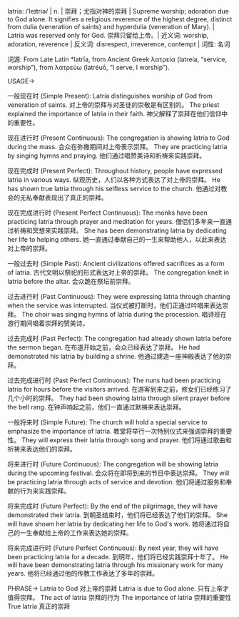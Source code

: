 latria: /ˈleɪtriə/ | n. | 崇拜；尤指对神的崇拜 | Supreme worship; adoration due to God alone.  It signifies a religious reverence of the highest degree, distinct from dulia (veneration of saints) and hyperdulia (veneration of Mary). |  Latria was reserved only for God. 崇拜只留给上帝。| 近义词: worship, adoration, reverence | 反义词: disrespect, irreverence, contempt | 词性: 名词

词源: From Late Latin *latrīa, from Ancient Greek λατρεία (latreía, “service, worship”), from λατρεύω (latréuō, “I serve, I worship”).

USAGE->

一般现在时 (Simple Present):
Latria distinguishes worship of God from veneration of saints.  对上帝的崇拜与对圣徒的崇敬是有区别的。
The priest explained the importance of latria in their faith.  神父解释了崇拜在他们信仰中的重要性。

现在进行时 (Present Continuous):
The congregation is showing latria to God during the mass.  会众在弥撒期间对上帝表示崇拜。
They are practicing latria by singing hymns and praying.  他们通过唱赞美诗和祈祷来实践崇拜。


现在完成时 (Present Perfect):
Throughout history, people have expressed latria in various ways. 纵观历史，人们以各种方式表达了对上帝的崇拜。
He has shown true latria through his selfless service to the church.  他通过对教会的无私奉献表现出了真正的崇拜。

现在完成进行时 (Present Perfect Continuous):
The monks have been practicing latria through prayer and meditation for years.  僧侣们多年来一直通过祈祷和冥想来实践崇拜。
She has been demonstrating latria by dedicating her life to helping others. 她一直通过奉献自己的一生来帮助他人，以此来表达对上帝的崇拜。


一般过去时 (Simple Past):
Ancient civilizations offered sacrifices as a form of latria.  古代文明以祭祀的形式表达对上帝的崇拜。
The congregation knelt in latria before the altar.  会众跪在祭坛前崇拜。


过去进行时 (Past Continuous):
They were expressing latria through chanting when the service was interrupted.  当仪式被打断时，他们正通过吟唱来表达崇拜。
The choir was singing hymns of latria during the procession.  唱诗班在游行期间唱着崇拜的赞美诗。

过去完成时 (Past Perfect):
The congregation had already shown latria before the sermon began.  在布道开始之前，会众已经表达了崇拜。
He had demonstrated his latria by building a shrine.  他通过建造一座神殿表达了他的崇拜。


过去完成进行时 (Past Perfect Continuous):
The nuns had been practicing latria for hours before the visitors arrived.  在游客到来之前，修女们已经练习了几个小时的崇拜。
They had been showing latria through silent prayer before the bell rang. 在钟声响起之前，他们一直通过默祷来表达崇拜。

一般将来时 (Simple Future):
The church will hold a special service to emphasize the importance of latria.  教堂将举行一次特别仪式来强调崇拜的重要性。
They will express their latria through song and prayer.  他们将通过歌曲和祈祷来表达他们的崇拜。

将来进行时 (Future Continuous):
The congregation will be showing latria during the upcoming festival.  会众将在即将到来的节日中表达崇拜。
They will be practicing latria through acts of service and devotion.  他们将通过服务和奉献的行为来实践崇拜。

将来完成时 (Future Perfect):
By the end of the pilgrimage, they will have demonstrated their latria.  到朝圣结束时，他们将已经表达了他们的崇拜。
She will have shown her latria by dedicating her life to God's work.  她将通过将自己的一生奉献给上帝的工作来表达她的崇拜。

将来完成进行时 (Future Perfect Continuous):
By next year, they will have been practicing latria for a decade.  到明年，他们将已经实践崇拜十年了。
He will have been demonstrating latria through his missionary work for many years.  他将已经通过他的传教工作表达了多年的崇拜。


PHRASE->
Latria to God  对上帝的崇拜
Latria is due to God alone.  只有上帝才值得崇拜。
The act of latria  崇拜的行为
The importance of latria  崇拜的重要性
True latria  真正的崇拜
